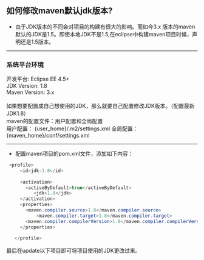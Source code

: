 ## 如何修改maven默认jdk版本? <br>
* 由于JDK版本的不同会对项目的构建有很大的影响。而如今3.x 版本的maven默认的JDK是1.5。即使本地JDK不是1.5,在eclipse中构建maven项目时候，声明还是1.5版本。<br>

---

### 系统平台环境
  开发平台: Eclipse EE 4.5+ <br>
  JDK Version: 1.8 <br>
  Maven Version: 3.x <br>
<br>
如果想要配置成自己想使用的JDK，那么就要自己配置修改JDK版本。（配置最新JDK1.8）<br>
maven的配置文件：用户配置和全局配置<br>
  用户配置：   {user_home}/.m2/settings.xml 
  全局配置：   {maven_home}/conf/settings.xml

---
* 配置maven项目的pom.xml文件，添加如下内容：

 ```java
  <profile>  
      <id>jdk-1.8</id>  
  
      <activation>  
        <activeByDefault>true</activeByDefault>  
           <jdk>1.8</jdk>  
      </activation>  
      <properties>  
        <maven.compiler.source>1.8</maven.compiler.source>  
            <maven.compiler.target>1.8</maven.compiler.target>  
        <maven.compiler.compilerVersion>1.8</maven.compiler.compilerVersion>  
      </properties>  
        
    </profile>  
   ```
  最后在update以下项目即可将项目使用的JDK更改过来。
